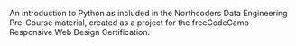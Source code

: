 An introduction to Python as included in the Northcoders Data Engineering Pre-Course material, created as a project for the freeCodeCamp Responsive Web Design Certification.